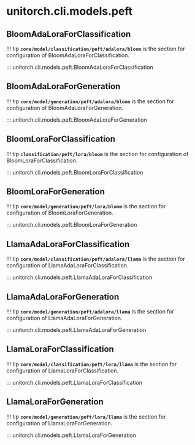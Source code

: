 # unitorch.cli.models.peft

## BloomAdaLoraForClassification

!!! tip
    **`core/model/classification/peft/adalora/bloom`** is the section for configuration of BloomAdaLoraForClassification.

::: unitorch.cli.models.peft.BloomAdaLoraForClassification

## BloomAdaLoraForGeneration

!!! tip
    **`core/model/generation/peft/adalora/bloom`** is the section for configuration of BloomAdaLoraForGeneration.

::: unitorch.cli.models.peft.BloomAdaLoraForGeneration

## BloomLoraForClassification

!!! tip
    **`classification/peft/lora/bloom`** is the section for configuration of BloomLoraForClassification.

::: unitorch.cli.models.peft.BloomLoraForClassification
    
## BloomLoraForGeneration

!!! tip
    **`core/model/generation/peft/lora/bloom`** is the section for configuration of BloomLoraForGeneration.

::: unitorch.cli.models.peft.BloomLoraForGeneration

## LlamaAdaLoraForClassification

!!! tip
    **`core/model/classification/peft/adalora/llama`** is the section for configuration of LlamaAdaLoraForClassification.

::: unitorch.cli.models.peft.LlamaAdaLoraForClassification

## LlamaAdaLoraForGeneration

!!! tip
    **`core/model/generation/peft/adalora/llama`** is the section for configuration of LlamaAdaLoraForGeneration.

::: unitorch.cli.models.peft.LlamaAdaLoraForGeneration

## LlamaLoraForClassification

!!! tip
    **`core/model/classification/peft/lora/llama`** is the section for configuration of LlamaLoraForClassification.

::: unitorch.cli.models.peft.LlamaLoraForClassification
    
## LlamaLoraForGeneration

!!! tip
    **`core/model/generation/peft/lora/llama`** is the section for configuration of LlamaLoraForGeneration.

::: unitorch.cli.models.peft.LlamaLoraForGeneration

